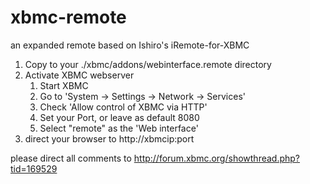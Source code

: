 xbmc-remote
===========

an expanded remote based on  Ishiro's iRemote-for-XBMC

1.  Copy to your ./xbmc/addons/webinterface.remote   directory
2.  Activate XBMC webserver
      1. Start XBMC
      2. Go to 'System -> Settings -> Network -> Services'
      3. Check 'Allow control of XBMC via HTTP'
      4. Set your Port, or leave as default 8080
      5. Select "remote" as the 'Web interface'
3.  direct your browser to http://xbmcip:port


please direct all comments to http://forum.xbmc.org/showthread.php?tid=169529
